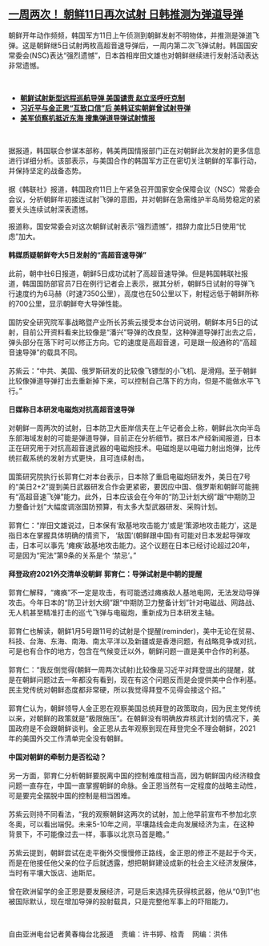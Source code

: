 <!--1641916020000-->
[一周两次！ 朝鲜11日再次试射 日韩推测为弹道导弹](https://www.rfa.org/mandarin/yataibaodao/junshiwaijiao/hcm1-01112022102521.html)
------

<p></p><p>朝鲜开年动作频频，韩国军方<span>11</span><span>日上午侦测到朝鲜发射不明物体，并推测是弹道飞弹。这是朝鲜继</span><span>5</span><span>日试射两枚高超音速导弹后，一周内第二次飞弹试射。韩国国安常委会</span><span>(NSC)</span><span>表达</span><span>“</span><span>强烈遗憾</span><span>”</span><span>，日本首相岸田文雄也对朝鲜继续进行发射活动表达非常遗憾。<p><br/></p><ul><li><span><a href="https://www.rfa.org/mandarin/Xinwen/5-09132021105236.html"><strong>朝鲜试射新型远程巡航导弹 美国谴责 赵立坚呼吁克制</strong></a></span></li><li><strong><a href="https://www.rfa.org/mandarin/Xinwen/1-03242021074327.html">习近平与金正恩“互致口信”后 美韩证实朝鲜曾试射导弹</a></strong></li><li><strong><a href="https://www.rfa.org/mandarin/yataibaodao/junshiwaijiao/hcm-06032021083519.html">美军侦察机抵近东海 搜集弹道导弹试射情报</a></strong></li></ul><p><br/></p><p><span><span>据报道，韩国联合参谋本部称，韩美两国情报部门正在对朝鲜此次发射的更多信息进行详细分析。该部表示，与美国合作的韩国军方正在密切关注朝鲜的军事行动，并保持坚定的战备态势。</span></span><span><br/><br/><span>据《韩联社》报道，韩国政府</span></span><span>11日</span><span>上午紧急召开国家安全保障会议（</span><span>NSC</span><span>）常委会会议，分析朝鲜年初接连试射飞弹的意图，并对朝鲜在急需维护半岛局势稳定的紧要关头连续试射深表遗憾。</span><span></span></p><p><span>报道<span>称，国安常委会对这次朝鲜试射表示</span></span><span>“</span><span>强烈遗憾</span><span>”</span><span>，措辞力度比</span><span>5日</span><span>使用</span><span>“</span><span>忧虑</span><span>”</span><span>加大。</span><span><br/><br/><strong>韩媒质疑朝鲜夸大</strong></span><strong><span>5</span></strong><strong><span>日发射的</span></strong><strong><span>“</span></strong><strong><span>高超音速导弹</span></strong><strong><span>”</span></strong><span> <br/><br/><span>此前，朝中社</span></span><span>6</span><span>日报道，朝鲜</span><span>5</span><span>日成功试射了高超音速导弹。但是韩国韩联社报道，韩国国防部官员</span><span>7</span><span>日在例行记者会上表示，据其分析，朝鲜</span><span>5</span><span>日试射的导弹飞行速度约为</span><span>6</span><span>马赫（时速</span><span>7350</span><span>公里），高度也在</span><span>50</span><span>公里以下，射程远低于朝鲜所称的</span><span>700</span><span>公里，显示朝鲜夸大导弹性能。</span><span><br/><br/><span>国防安全研究院军事战略暨产业所长苏紫云接受本台访问说明，朝鲜本月</span></span><span>5日</span><span>的试射，目前公开资料看来比较像是</span><span>“</span><span>潘兴</span><span>”导弹</span><span>的改良型，这种弹道导弹打出去之后，弹头部分在落下时可以修正方向。它的速度是高超音速，可是跟一般通称的</span><span>“</span><span>高超音速导弹</span><span>”</span><span>的载具不同。</span><span><br/><br/><span>苏紫云：</span></span><span>“</span><span>中共、美国、俄罗斯研发的比较像飞镖型的小飞机、是滑翔。至于朝鲜比较像弹道导弹打出去重新掉下来，可以控制自己落下的方向，但是不能做水平飞行。</span><span>”<br/><br/><strong>日媒称日本研发电磁炮对抗高超音速导弹</strong></span><span><br/><br/><span>对朝鲜一周两次的试射，日本防卫大臣岸信夫在上午记者会上称，朝鲜此次向半岛东部海域发射的可能是弹道导弹，目前正在分析细节。据日本产经新闻报道，日本正在研究用于对抗高超音速武器的电磁炮技术。电磁炮是以电磁力射出炮弹，比传统拦截系统的发射方式更快，且可连续射击。</span></span><span><br/><br/><span>国策研究院执行长郭育仁对本台表示，日本除了重启电磁炮研发外，美日在</span></span><span>7</span><span>号的</span><span>“</span><span>美日</span><span>2+2”</span><span>提到美日武器研发合作会更紧密，要因应中国、俄罗斯和朝鲜可能拥有</span><span>“</span><span>高超音速飞弹</span><span>”</span><span>能力。此外，日本应该会在今年的</span><span>“</span><span>防卫计划大纲</span><span>”</span><span>跟</span><span>“</span><span>中期防卫力整备计划</span><span>”</span><span>大幅度调涨国防预算，有太多大型武器研发、采购计划。</span><span><br/><br/><span>郭育仁：</span></span><span>“</span><span>岸田文雄说过，日本保有</span><span>‘</span><span>敌基地攻击能力</span><span>’</span><span>或是</span><span>‘</span><span>策源地攻击能力</span><span>’</span><span>，这是指日本在掌握具体明确的情资下，</span><span> ‘</span><span>敌国</span><span>’(</span><span>朝鲜跟中国</span><span>)</span><span>有可能对日本发起导弹攻击，日本可以事先</span><span> ‘</span><span>瘫痪</span><span>’</span><span>敌基地攻击能力。这个议题在日本已经讨论超过</span><span>20</span><span>年，可是因为</span><span>“</span><span>宪法</span><span>”</span><span>第</span><span>9</span><span>条的关系是个</span><span> ‘</span><span>禁忌</span><span>’</span><span>。</span><span>”<br/><br/><strong>拜登政府</strong></span><strong><span>2021</span></strong><strong><span>外交清单没朝鲜</span></strong> <strong>郭育仁：导弹试射是中朝的提醒</strong><span> <br/><br/><span>郭育仁解释，</span></span><span>“</span><span>瘫痪</span><span>”</span><span>不一定是攻击，有可能透过瘫痪敌人基地电网，无法发动导弹攻击。今年日本的</span><span>“</span><span>防卫计划大纲</span><span>”</span><span>跟</span><span>“</span><span>中期防卫力整备计划</span><span>”</span><span>针对电磁战、网路战、无人机甚至精准打击的巡弋飞弹与电磁炮，重新成为日本研发主轴。</span><span><br/><br/><span>郭育仁也解读，朝鲜</span></span><span>1</span><span>月</span><span>5</span><span>号跟</span><span>11</span><span>号的试射是个提醒</span><span>(reminder)</span><span>，美中无论在贸易、科技、台海、东海、南海、南太平洋以及新疆或是香港问题，有战略竞争或对抗，可是也有合作的地方，包含在气候变迁以外，朝鲜问题一直是美中合作的利基。</span><span><br/><br/><span>郭育仁：</span></span><span>“</span><span>我反倒觉得</span><span>(</span><span>朝鲜一周两次试射</span><span>)</span><span>比较像是习近平对拜登提出的提醒，就是在朝鲜问题过去一年都没有看到，现在有这个问题反而是会提供美中合作利基。民主党传统对朝鲜态度都非常硬，所以我觉得拜登不见得会接这个招。</span><span>”<br/><br/><span>郭育仁认为，朝鲜领导人金正恩在观察美国总统拜登的政策取向，因为民主党传统以来，对朝鲜的政策就是</span></span><span>“</span><span>极限施压</span><span>”</span><span>。在朝鲜没有明确放弃核武计划的情况下，美国政府是不会跟朝鲜谈判。金正恩从去年观察到现在拜登完全不理会朝鲜，</span><span>2021</span><span>年的美国外交工作清单完全没有朝鲜。</span><span><br/><br/><strong>中国对朝鲜的牵制力是否松动？</strong></span><span><br/><br/><span>另一方面，郭育仁分析朝鲜要脱离中国的控制难度相当高，因为朝鲜国内经济粮食问题一直存在，中国一直掌握朝鲜的命脉。金正恩当然有一定程度的战略主动性，可是要完全摆脱中国的控制是相当困难。</span></span><span><br/><br/><span>苏紫云则持不同看法，</span></span><span>“</span><span>我的观察朝鲜这两次的试射，加上他早前宣布不参加北京冬奥，可以看出端倪。未来</span><span>5-10</span><span>年之间，平壤路线会走向发展经济为主，在这种背景下，不可能像过去一样，事事以北京马首是瞻。</span><span>”<br/><br/><span>苏紫云提到，朝鲜尝试在走平衡外交慢慢修正路线，金正恩的修正不是起于今天，而是在他接任他父亲的位子后就透露，想把朝鲜建设成新的社会主义经济发展体，当时有平壤大饭店、迪斯尼。</span></span><span><br/><br/><span>曾在欧洲留学的金正恩是要发展经济，可是后来选择先获得核武器，他从“0到1”也被国际默认，现在增加导弹的投射载具，只是完整他军事上的吓阻能力。<p><br/></p></span><span>自由亚洲电台记者黄春梅台北报道    责编：许书婷、梒青    网编：洪伟   <br/></span></span></p></span></p>
